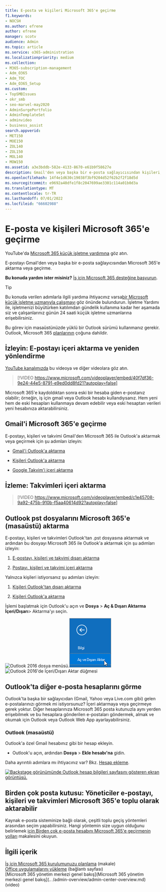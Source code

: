 ```yaml
---
title: E-posta ve kişileri Microsoft 365'e geçirme
f1.keywords:
- NOCSH
ms.author: efrene
author: efrene
manager: scotv
audience: Admin
ms.topic: article
ms.service: o365-administration
ms.localizationpriority: medium
ms.collection:
- M365-subscription-management
- Adm_O365
- Adm_TOC
- Adm_O365_Setup
ms.custom:
- TopSMBIssues
- okr_smb
- seo-marvel-may2020
- AdminSurgePortfolio
- AdminTemplateSet
- adminvideo
- business_assist
search.appverid:
- MET150
- MOE150
- ZOL140
- ZOL150
- MOL140
- MOW150
ms.assetid: a3e3bddb-582e-4133-8670-e61b9f58627e
description: Gmail'den veya başka bir e-posta sağlayıcısından kişileri, takvimleri ve e-postaları içeri aktarmayı ve microsoft 365'e geçirmeyi öğrenin.
ms.openlocfilehash: 14f4e1d630c19038f3bf9204d52f62b2f2f18d5d
ms.sourcegitcommit: e9692a40dfe1f8c2047699ae3301c114a01b0d3a
ms.translationtype: MT
ms.contentlocale: tr-TR
ms.lasthandoff: 07/01/2022
ms.locfileid: "66602988"
---
```

# <a name="migrate-email-and-contacts-to-microsoft-365"></a>E-posta ve kişileri Microsoft 365'e geçirme

YouTube'da [Microsoft 365 küçük işletme yardımına](https://go.microsoft.com/fwlink/?linkid=2197659) göz atın.

E-postayı Gmail'den veya başka bir e-posta sağlayıcısından Microsoft 365'e aktarma veya geçirme.
  
 **Bu konuda yardım ister misiniz?**  [İş için Microsoft 365 desteğine başvurun](../../business-video/get-help-support.md). 

> [!TIP]
> Bu konuda verilen adımlarla ilgili yardıma ihtiyacınız varsa[bir Microsoft küçük işletme uzmanıyla çalışmayı](https://go.microsoft.com/fwlink/?linkid=2186871) göz önünde bulundurun. İşletme Yardımı ile, işletmenizi büyütürken katılımdan gündelik kullanıma kadar her aşamada siz ve çalışanlarınız günün 24 saati küçük işletme uzmanlarına erişebilirsiniz.
  
Bu görev için masaüstünüzde yüklü bir Outlook sürümü kullanmanız gerekir. Outlook, Microsoft 365 [planlarının](https://go.microsoft.com/fwlink/p/?LinkId=723731) çoğuna dahildir.
  
## <a name="watch-import-and-redirect-email"></a>İzleyin: E-postayı içeri aktarma ve yeniden yönlendirme

[YouTube kanalımızda](https://go.microsoft.com/fwlink/?linkid=2197916) bu videoya ve diğer videolara göz atın.

> [!VIDEO https://www.microsoft.com/videoplayer/embed/40f7df36-9e24-44e5-8791-e9ed0dd8fd21?autoplay=false]

Microsoft 365'e kaydoldıktan sonra eski bir hesaba giden e-postanız olabilir; örneğin, iş için gmail veya Outlook hesabı kullandıysanız. Hem yeni hem de eski hesapları kullanmaya devam edebilir veya eski hesaptan verileri yeni hesabınıza aktarabilirsiniz.

## <a name="migrate-gmail-to-microsoft-365"></a>Gmail'i Microsoft 365'e geçirme

E-postayı, kişileri ve takvimi Gmail'den Microsoft 365 ile Outlook'a aktarmak veya geçirmek için şu adımları izleyin:
  
- [Gmail'i Outlook'a aktarma](https://support.microsoft.com/office/20fdb8f2-fed8-4b14-baf0-bf04b9c44bf7)
    
- [Kişileri Outlook'a aktarma](https://support.microsoft.com/office/bb796340-b58a-46c1-90c7-b549b8f3c5f8)
    
- [Google Takvim'i içeri aktarma](https://support.microsoft.com/office/098ed60c-936b-41fb-83d6-7e3786437330)

## <a name="watch-import-calendars"></a>İzleme: Takvimleri içeri aktarma
    
> [!VIDEO https://www.microsoft.com/videoplayer/embed/c1e45708-9a92-475b-910b-f5aa40614d92?autoplay=false]
  
## <a name="import-outlook-pst-files-to-microsoft-365-desktop"></a>Outlook pst dosyalarını Microsoft 365'e (masaüstü) aktarma

E-postayı, kişileri ve takvimleri Outlook'tan .pst dosyasına aktarmak ve ardından bu dosyayı Microsoft 365 ile Outlook'a aktarmak için şu adımları izleyin:
  
1. [E-postayı, kişileri ve takvimi dışarı aktarma](https://support.microsoft.com/office/14252b52-3075-4e9b-be4e-ff9ef1068f91)
    
2. [Postayı, kişileri ve takvimi içeri aktarma](https://support.microsoft.com/office/431a8e9a-f99f-4d5f-ae48-ded54b3440ac)
    
Yalnızca kişileri istiyorsanız şu adımları izleyin:
  
1. [Kişileri Outlook'tan dışarı aktarma](https://support.microsoft.com/office/10f09abd-643c-4495-bb80-543714eca73f)
    
2. [Kişileri Outlook'a aktarma](https://support.microsoft.com/office/bb796340-b58a-46c1-90c7-b549b8f3c5f8)
    
İşlemi başlatmak için Outlook'u açın ve **Dosya** \> **Aç &amp; Dışarı Aktarma** **İçeri/Dışarı**\> Aktarma'yı seçin.
  
![Outlook 2016 dosya menüsü.](../../media/2f1c39a5-177e-4052-9dd8-90c0d140be2c.png)![Outlook 2016'de Dışarı Aktar komutunu açma &amp;](../../media/eecab6df-c372-45b1-8a8a-2f6d7af0dd68.png)![Outlook 2016'de İçeri/Dışarı Aktar düğmesi](../../media/ed90ae47-20db-4be1-b0c0-826008432c6e.png)
  
## <a name="see-other-email-accounts-in-outlook"></a>Outlook'ta diğer e-posta hesaplarını görme

Outlook'ta başka bir sağlayıcıdan (Gmail, Yahoo veya Live.com gibi) gelen e-postalarınızı görmek mi istiyorsunuz? İçeri aktarmaya veya geçirmeye gerek yoktur. Diğer hesaplarınıza Microsoft 365 posta kutunuzla aynı yerden erişebilmek ve bu hesaplara gönderilen e-postaları göndermek, almak ve okumak için Outlook veya Outlook Web App ayarlayabilirsiniz.
  
### <a name="outlook-desktop"></a>Outlook (masaüstü)

Outlook'a özel Gmail hesabınız gibi bir hesap ekleyin.
  
- Outlook'u açın, ardından **Dosya** \> **Ekle hesabı'na** gidin.
    
Daha ayrıntılı adımlara mı ihtiyacınız var? Bkz. [Hesap ekleme](https://support.microsoft.com/office/6e27792a-9267-4aa4-8bb6-c84ef146101b).
  
[![Backstage görünümünde Outlook hesap bilgileri sayfasını gösteren ekran görüntüsü.](../../media/6a7fa106-1077-4351-9fe2-8eb00918b40a.png)](https://support.microsoft.com/office/6e27792a-9267-4aa4-8bb6-c84ef146101b)
  
## <a name="multiple-mailboxes-admins-can-bulk-import-email-contacts-and-calendars-to-microsoft-365"></a>Birden çok posta kutusu: Yöneticiler e-postayı, kişileri ve takvimleri Microsoft 365'e toplu olarak aktarabilir

Kaynak e-posta sisteminize bağlı olarak, çeşitli toplu geçiş yöntemleri arasından seçim yapabilirsiniz. Hangi yöntemin size uygun olduğunu belirlemek [için Birden çok e-posta hesabını Microsoft 365'e geçirmenin yolları](/Exchange/mailbox-migration/mailbox-migration) makalesini okuyun.

## <a name="related-content"></a>İlgili içerik

[İş için Microsoft 365 kurulumunuzu planlama](plan-your-setup.md) (makale)\
[Office uygulamalarını yükleme](install-applications.md) (bağlantı sayfası)\
[Microsoft 365 yönetim merkezi genel bakış](Microsoft 365 yönetim merkezi genel bakış](.. /admin-overview/admin-center-overview.md) (video)